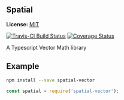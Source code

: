 Spatial
---------------


**License:** [MIT](https://opensource.org/licenses/MIT)

[![Travis-CI Build Status](hhttps://travis-ci.org/user01/spatial.svg?branch=master)](https://travis-ci.org/user01/spatial)
[![Coverage Status](https://coveralls.io/repos/github/user01/spatial/badge.svg?branch=master)](https://coveralls.io/github/user01/spatial?branch=master)

A Typescript Vector Math library

## Example

```bash
npm install --save spatial-vector
```

```js
const spatial = require('spatial-vector');
```
